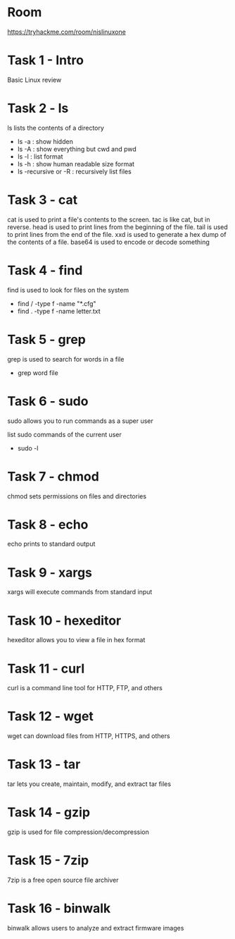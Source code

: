 # Room
https://tryhackme.com/room/nislinuxone

# Task 1 - Intro
Basic Linux review

# Task 2 - ls
ls lists the contents of a directory

* ls -a : show hidden
* ls -A : show everything but cwd and pwd
* ls -l : list format
* ls -h : show human readable size format
* ls -recursive or -R : recursively list files

# Task 3 - cat
cat is used to print a file's contents to the screen.  tac is like cat, but in reverse.  head is used to print lines from the beginning of the file.  tail is used to print lines from the end of the file.  xxd is used to generate a hex dump of the contents of a file.  base64 is used to encode or decode something

# Task 4 - find
find is used to look for files on the system

* find / -type f -name "*.cfg"
* find . -type f -name letter.txt

# Task 5 - grep
grep is used to search for words in a file

* grep word file

# Task 6 - sudo
sudo allows you to run commands as a super user

list sudo commands of the current user
* sudo -l

# Task 7 - chmod
chmod sets permissions on files and directories

# Task 8 - echo
echo prints to standard output

# Task 9 - xargs
xargs will execute commands from standard input

# Task 10 - hexeditor
hexeditor allows you to view a file in hex format

# Task 11 - curl
curl is a command line tool for HTTP, FTP, and others

# Task 12 - wget
wget can download files from HTTP, HTTPS, and others

# Task 13 - tar
tar lets you create, maintain, modify, and extract tar files

# Task 14 - gzip
gzip is used for file compression/decompression

# Task 15 - 7zip
7zip is a free open source file archiver

# Task 16 - binwalk
binwalk allows users to analyze and extract firmware images